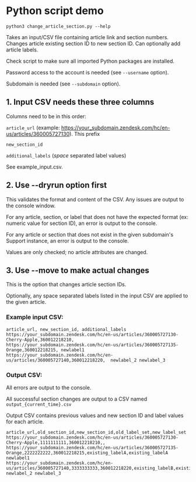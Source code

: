 # Python script demo

```python3 change_article_section.py --help```

Takes an input/CSV file containing article link and section numbers. Changes article existing section ID to new section ID. Can optionally add article labels.

Check script to make sure all imported Python packages are installed.

Password access to the account is needed (see `--username` option).

Subdomain is needed (see `--subdomain` option).

## 1. Input CSV needs these three columns

Columns need to be in this order:

`article_url`  (example: https://your_subdomain.zendesk.com/hc/en-us/articles/360005727130). This prefix

`new_section_id`  

`additional_labels` (_space_ separated label values)

See example_input.csv.

## 2. Use --dryrun option first
This validates the format and content of the CSV. Any issues are output to the console window.

For any article, section, or label that does not have the expected format (ex: numeric value for section ID), an error is output to the console.

For any article or section that does not exist in the given subdomain's Support instance, an error is output to the console.

Values are only checked; no article attributes are changed.

## 3. Use --move to make actual changes

This is the option that changes article section IDs.

Optionally, any space separated labels listed in the input CSV are applied to the given article.


### Example input CSV:
```
article_url, new_section_id, additional_labels
https://your_subdomain.zendesk.com/hc/en-us/articles/360005727130-Cherry-Apple,360012218210,
https://your_subdomain.zendesk.com/hc/en-us/articles/360005727135-Orange,360012218215, newlabel1
https://your_subdomain.zendesk.com/hc/en-us/articles/360005727140,360012218220,  newlabel_2 newlabel_3
```

### Output CSV:
All errors are output to the console.

All successful section changes are output to a CSV named `output_{current_time}.csv`

Output CSV contains previous values and new section ID and label values for each article.
```
article_url,old_section_id,new_section_id,old_label_set,new_label_set
https://your_subdomain.zendesk.com/hc/en-us/articles/360005727130-Cherry-Apple,1111111111,360012218210,,
https://your_subdomain.zendesk.com/hc/en-us/articles/360005727135-Orange,2222222222,360012218215,existing_labelA,existing_labelA newlabel1
https://your_subdomain.zendesk.com/hc/en-us/articles/360005727140,3333333333,360012218220,existing_labelB,existing_labelB newlabel_2 newlabel_3
```
